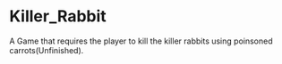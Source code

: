 # Killer_Rabbit
A Game that requires the player to kill the killer rabbits using poinsoned carrots(Unfinished).
